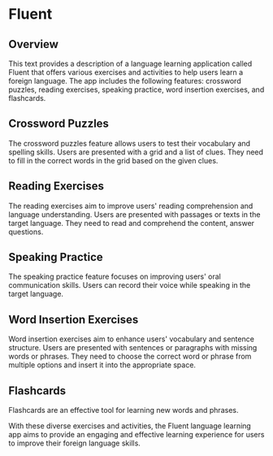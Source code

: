 # Fluent

## Overview
This text provides a description of a language learning application called Fluent that offers various exercises and activities to help users learn a foreign language. The app includes the following features: crossword puzzles, reading exercises, speaking practice, word insertion exercises, and flashcards.

## Crossword Puzzles
The crossword puzzles feature allows users to test their vocabulary and spelling skills. Users are presented with a grid and a list of clues. They need to fill in the correct words in the grid based on the given clues. 

## Reading Exercises
The reading exercises aim to improve users' reading comprehension and language understanding. Users are presented with passages or texts in the target language. They need to read and comprehend the content, answer questions. 

## Speaking Practice
The speaking practice feature focuses on improving users' oral communication skills. Users can record their voice while speaking in the target language. 

## Word Insertion Exercises
Word insertion exercises aim to enhance users' vocabulary and sentence structure. Users are presented with sentences or paragraphs with missing words or phrases. They need to choose the correct word or phrase from multiple options and insert it into the appropriate space. 

## Flashcards
Flashcards are an effective tool for learning new words and phrases.  

With these diverse exercises and activities, the Fluent language learning app aims to provide an engaging and effective learning experience for users to improve their foreign language skills.
